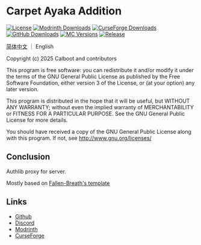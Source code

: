 # Carpet Ayaka Addition

[![License](https://img.shields.io/static/v1?label=License&message=gpl-v3.0&color=red)](http://www.gnu.org/licenses/gpl-3.0.txt)
[![Modrinth Downloads](https://img.shields.io/modrinth/dt/authlibproxyforserver?label=Modrinth%20Downloads)](https://modrinth.com/mod/authlibproxyforserver)
[![CurseForge Downloads](https://cf.way2muchnoise.eu/full_authlibproxyforserver_CurseForge%20Downloads.svg)](https://www.curseforge.com/minecraft/mc-mods/carpet-ayaka-addition)
[![GitHub Downloads](https://img.shields.io/github/downloads/AyakaCraft/Carpet-Ayaka-Addition/total?label=Github%20Downloads&logo=github)](https://github.com/AyakaCraft/AuthlibProxyForServer/releases)
[![MC Versions](https://cf.way2muchnoise.eu/versions/MC%20Version_authlibproxyforserver_all.svg)](https://www.curseforge.com/minecraft/mc-mods/authlibproxyforserver)
[![Release](https://img.shields.io/github/v/release/AyakaCraft/AuthlibProxyForServer?label=Release&include_prereleases)](https://github.com/AyakaCraft/AuthlibProxyForServer/releases)

[简体中文](README_zh.md) ｜ English

Copyright (c) 2025  Calboot and contributors

This program is free software: you can redistribute it and/or modify
it under the terms of the GNU General Public License as published by
the Free Software Foundation, either version 3 of the License, or
(at your option) any later version.

This program is distributed in the hope that it will be useful,
but WITHOUT ANY WARRANTY; without even the implied warranty of
MERCHANTABILITY or FITNESS FOR A PARTICULAR PURPOSE. See the
GNU General Public License for more details.

You should have received a copy of the GNU General Public License
along with this program. If not, see <http://www.gnu.org/licenses/>

## Conclusion

Authlib proxy for server.

Mostly based on [Fallen-Breath's template](https://github.com/Fallen-Breath/fabric-mod-template)

## Links

- [Github](https://github.com/AyakaCraft/AuthlibProxyForServer)
- [Discord](https://discord.gg/r2WyWrx5vw)
- [Modrinth](https://modrinth.com/project/authlibproxyforserver)
- [CurseForge](https://www.curseforge.com/minecraft/mc-mods/authlibproxyforserver)
